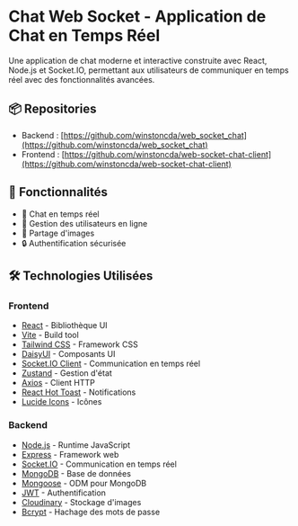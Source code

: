 # Chat Web Socket - Application de Chat en Temps Réel

Une application de chat moderne et interactive construite avec React, Node.js et Socket.IO, permettant aux utilisateurs de communiquer en temps réel avec des fonctionnalités avancées.

## 📦 Repositories

- Backend : [https://github.com/winstoncda/web_socket_chat](https://github.com/winstoncda/web_socket_chat)
- Frontend : [https://github.com/winstoncda/web-socket-chat-client](https://github.com/winstoncda/web-socket-chat-client)

## 🚀 Fonctionnalités

- 💬 Chat en temps réel
- 👥 Gestion des utilisateurs en ligne
- 📸 Partage d'images
- 🔒 Authentification sécurisée

## 🛠️ Technologies Utilisées

### Frontend

- [React](https://reactjs.org/) - Bibliothèque UI
- [Vite](https://vitejs.dev/) - Build tool
- [Tailwind CSS](https://tailwindcss.com/) - Framework CSS
- [DaisyUI](https://daisyui.com/) - Composants UI
- [Socket.IO Client](https://socket.io/docs/v4/client-api/) - Communication en temps réel
- [Zustand](https://github.com/pmndrs/zustand) - Gestion d'état
- [Axios](https://axios-http.com/) - Client HTTP
- [React Hot Toast](https://react-hot-toast.com/) - Notifications
- [Lucide Icons](https://lucide.dev/) - Icônes

### Backend

- [Node.js](https://nodejs.org/) - Runtime JavaScript
- [Express](https://expressjs.com/) - Framework web
- [Socket.IO](https://socket.io/) - Communication en temps réel
- [MongoDB](https://www.mongodb.com/) - Base de données
- [Mongoose](https://mongoosejs.com/) - ODM pour MongoDB
- [JWT](https://jwt.io/) - Authentification
- [Cloudinary](https://cloudinary.com/) - Stockage d'images
- [Bcrypt](https://github.com/dcodeIO/bcrypt.js/) - Hachage des mots de passe
